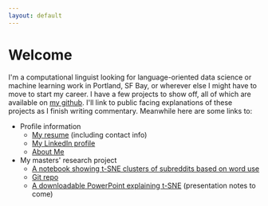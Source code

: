 ```yaml
---
layout: default
---
```


# Welcome

I'm a computational linguist looking for language-oriented data science or machine learning work in Portland, SF Bay, or wherever else I might have to move to start my career. I have a few projects to show off, all of which are available on [my github](github.com/kchalk). I'll link to public facing explanations of these projects as I finish writing commentary. Meanwhile here are some links to: 

  - Profile information
    - [My resume](./Resume_6-6.pdf) (including contact info)
    - [My LinkedIn profile]( http://www.linkedin.com/in/kchalk)
    - [About Me](./About.html)
  - My masters' research project
    - [A notebook showing t-SNE clusters of subreddits based on word use](https://kchalk.github.io/t-SNE_Examples.html)
    - [Git repo]( https://www.github.com/kchalk/RedditProject)
    - [A downloadable PowerPoint explaining t-SNE]( https://kchalk.github.io/FinalTsnePres.pptx) (presentation notes to come)
